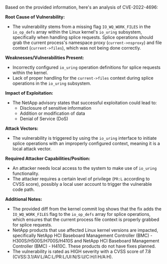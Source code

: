 Based on the provided information, here's an analysis of CVE-2022-4696:

**Root Cause of Vulnerability:**
- The vulnerability stems from a missing flag `IO_WQ_WORK_FILES` in the `io_op_defs` array within the Linux kernel's `io_uring` subsystem, specifically when handling splice requests. Splice operations should grab the current process's namespace proxy (`current->nsproxy`) and file context (`current->files`), which was not being done correctly.

**Weaknesses/Vulnerabilities Present:**
- Incorrectly configured `io_uring` operation definitions for splice requests within the kernel.
- Lack of proper handling for the `current->files` context during splice operations in the `io_uring` subsystem.

**Impact of Exploitation:**
- The NetApp advisory states that successful exploitation could lead to:
    - Disclosure of sensitive information
    - Addition or modification of data
    - Denial of Service (DoS)

**Attack Vectors:**
- The vulnerability is triggered by using the `io_uring` interface to initiate splice operations with an improperly configured context, meaning it is a local attack vector.

**Required Attacker Capabilities/Position:**
- An attacker needs local access to the system to make use of `io_uring` functionality.
- The attacker requires a certain level of privilege (`PR:L` according to CVSS score), possibly a local user account to trigger the vulnerable code path.

**Additional Notes:**
- The provided diff from the kernel commit log shows that the fix adds the `IO_WQ_WORK_FILES` flag to the `io_op_defs` array for splice operations, which ensures that the current process file context is properly grabbed for splice requests.
- NetApp products that use affected Linux kernel versions are impacted, specifically NetApp HCI Baseboard Management Controller (BMC) - H300S/H500S/H700S/H410S and NetApp HCI Baseboard Management Controller (BMC) - H410C. These products do not have fixes planned.
- The vulnerability is rated as HIGH severity with a CVSS score of 7.8 (CVSS:3.1/AV:L/AC:L/PR:L/UI:N/S:U/C:H/I:H/A:H).